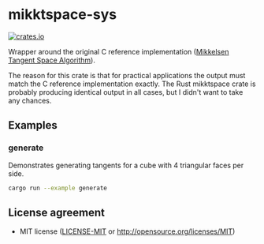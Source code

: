 # mikktspace-sys

[![crates.io](https://img.shields.io/crates/v/mikktspace-sys.svg)](https://crates.io/crates/mikktspace-sys)

Wrapper around the original C reference implementation ([Mikkelsen Tangent Space Algorithm](https://en.blender.org/index.php/Dev:Shading/Tangent_Space_Normal_Maps)).

The reason for this crate is that for practical applications the output must match the C reference implementation exactly. The Rust mikktspace crate is probably producing identical output in all cases, but I didn't want to take any chances.

## Examples

### generate

Demonstrates generating tangents for a cube with 4 triangular faces per side.

```sh
cargo run --example generate
```

## License agreement

 * MIT license
   ([LICENSE-MIT](LICENSE-MIT) or http://opensource.org/licenses/MIT)
